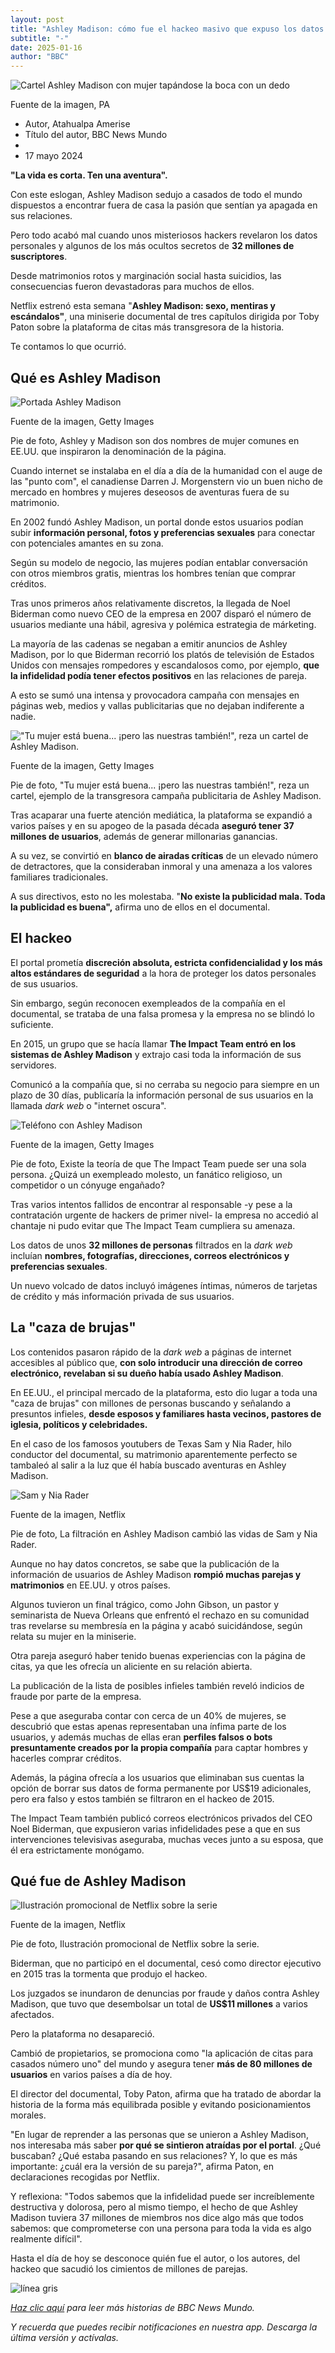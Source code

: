 ```yaml
---
layout: post
title: "Ashley Madison: cómo fue el hackeo masivo que expuso los datos de millones de personas casadas infieles (y qué pasó con la compañía)"
subtitle: "-"
date: 2025-01-16
author: "BBC"
---
```


![Cartel Ashley Madison con mujer tapándose la boca con un dedo](https://ichef.bbci.co.uk/ace/ws/640/cpsprodpb/ca8a/live/f8902a00-1488-11ef-8501-45583e154aee.jpg.webp)

Fuente de la imagen, PA

*   Autor, Atahualpa Amerise
*   Título del autor, BBC News Mundo
*   [](https://twitter.com/atareports)
*   17 mayo 2024
    

**"La vida es corta. Ten una aventura".**

Con este eslogan, Ashley Madison sedujo a casados de todo el mundo dispuestos a encontrar fuera de casa la pasión que sentían ya apagada en sus relaciones.

Pero todo acabó mal cuando unos misteriosos hackers revelaron los datos personales y algunos de los más ocultos secretos de **32 millones de suscriptores**.

Desde matrimonios rotos y marginación social hasta suicidios, las consecuencias fueron devastadoras para muchos de ellos.

Netflix estrenó esta semana "**Ashley Madison: sexo, mentiras y escándalos"**, una miniserie documental de tres capítulos dirigida por Toby Paton sobre la plataforma de citas más transgresora de la historia.

Te contamos lo que ocurrió.

Qué es Ashley Madison
---------------------

![Portada Ashley Madison](https://ichef.bbci.co.uk/ace/ws/640/cpsprodpb/28b4/live/73d070d0-1489-11ef-9b12-1ba8f95c4917.jpg.webp)

Fuente de la imagen, Getty Images

Pie de foto, Ashley y Madison son dos nombres de mujer comunes en EE.UU. que inspiraron la denominación de la página.

Cuando internet se instalaba en el día a día de la humanidad con el auge de las "punto com", el canadiense Darren J. Morgenstern vio un buen nicho de mercado en hombres y mujeres deseosos de aventuras fuera de su matrimonio.

En 2002 fundó Ashley Madison, un portal donde estos usuarios podían subir **información personal, fotos y preferencias sexuales** para conectar con potenciales amantes en su zona.

Según su modelo de negocio, las mujeres podían entablar conversación con otros miembros gratis, mientras los hombres tenían que comprar créditos.

Tras unos primeros años relativamente discretos, la llegada de Noel Biderman como nuevo CEO de la empresa en 2007 disparó el número de usuarios mediante una hábil, agresiva y polémica estrategia de márketing.

La mayoría de las cadenas se negaban a emitir anuncios de Ashley Madison, por lo que Biderman recorrió los platós de televisión de Estados Unidos con mensajes rompedores y escandalosos como, por ejemplo, **que la infidelidad podía tener efectos positivos** en las relaciones de pareja.

A esto se sumó una intensa y provocadora campaña con mensajes en páginas web, medios y vallas publicitarias que no dejaban indiferente a nadie.

!["Tu mujer está buena... ¡pero las nuestras también!", reza un cartel de Ashley Madison.](https://ichef.bbci.co.uk/ace/ws/640/cpsprodpb/7cc4/live/cec0c670-1489-11ef-a5f9-c9e97f2e93cf.jpg.webp)

Fuente de la imagen, Getty Images

Pie de foto, "Tu mujer está buena... ¡pero las nuestras también!", reza un cartel, ejemplo de la transgresora campaña publicitaria de Ashley Madison.

Tras acaparar una fuerte atención mediática, la plataforma se expandió a varios países y en su apogeo de la pasada década **aseguró tener 37 millones de usuarios**, además de generar millonarias ganancias.

A su vez, se convirtió en **blanco de airadas críticas** de un elevado número de detractores, que la consideraban inmoral y una amenaza a los valores familiares tradicionales.

A sus directivos, esto no les molestaba. "**No existe la publicidad mala. Toda la publicidad es buena",** afirma uno de ellos en el documental.

El hackeo
---------

El portal prometía **discreción absoluta, estricta confidencialidad y los más altos estándares de seguridad** a la hora de proteger los datos personales de sus usuarios.

Sin embargo, según reconocen exempleados de la compañía en el documental, se trataba de una falsa promesa y la empresa no se blindó lo suficiente.

En 2015, un grupo que se hacía llamar **The Impact Team entró en los sistemas de Ashley Madison** y extrajo casi toda la información de sus servidores.

Comunicó a la compañía que, si no cerraba su negocio para siempre en un plazo de 30 días, publicaría la información personal de sus usuarios en la llamada _dark web_ o "internet oscura".

![Teléfono con Ashley Madison](https://ichef.bbci.co.uk/ace/ws/640/cpsprodpb/0c42/live/81e0a400-148a-11ef-976f-87c9f89e656e.jpg.webp)

Fuente de la imagen, Getty Images

Pie de foto, Existe la teoría de que The Impact Team puede ser una sola persona. ¿Quizá un exempleado molesto, un fanático religioso, un competidor o un cónyuge engañado?

Tras varios intentos fallidos de encontrar al responsable -y pese a la contratación urgente de hackers de primer nivel- la empresa no accedió al chantaje ni pudo evitar que The Impact Team cumpliera su amenaza.

Los datos de unos **32 millones de personas** filtrados en la _dark web_ incluían **nombres, fotografías, direcciones, correos electrónicos y preferencias sexuales**.

Un nuevo volcado de datos incluyó imágenes íntimas, números de tarjetas de crédito y más información privada de sus usuarios.

La "caza de brujas"
-------------------

Los contenidos pasaron rápido de la _dark web_ a páginas de internet accesibles al público que, **con solo introducir una dirección de correo electrónico, revelaban si su dueño había usado Ashley Madison**.

En EE.UU., el principal mercado de la plataforma, esto dio lugar a toda una "caza de brujas" con millones de personas buscando y señalando a presuntos infieles, **desde esposos y familiares hasta vecinos, pastores de iglesia, políticos y celebridades.**

En el caso de los famosos youtubers de Texas Sam y Nia Rader, hilo conductor del documental, su matrimonio aparentemente perfecto se tambaleó al salir a la luz que él había buscado aventuras en Ashley Madison.

![Sam y Nia Rader](https://ichef.bbci.co.uk/ace/ws/640/cpsprodpb/858e/live/f4a4a280-1489-11ef-976f-87c9f89e656e.jpg.webp)

Fuente de la imagen, Netflix

Pie de foto, La filtración en Ashley Madison cambió las vidas de Sam y Nia Rader.

Aunque no hay datos concretos, se sabe que la publicación de la información de usuarios de Ashley Madison **rompió muchas parejas y matrimonios** en EE.UU. y otros países.

Algunos tuvieron un final trágico, como John Gibson, un pastor y seminarista de Nueva Orleans que enfrentó el rechazo en su comunidad tras revelarse su membresía en la página y acabó suicidándose, según relata su mujer en la miniserie.

Otra pareja aseguró haber tenido buenas experiencias con la página de citas, ya que les ofrecía un aliciente en su relación abierta.

La publicación de la lista de posibles infieles también reveló indicios de fraude por parte de la empresa.

Pese a que aseguraba contar con cerca de un 40% de mujeres, se descubrió que estas apenas representaban una ínfima parte de los usuarios, y además muchas de ellas eran **perfiles falsos o bots presuntamente creados por la propia compañía** para captar hombres y hacerles comprar créditos.

Además, la página ofrecía a los usuarios que eliminaban sus cuentas la opción de borrar sus datos de forma permanente por US$19 adicionales, pero era falso y estos también se filtraron en el hackeo de 2015.

The Impact Team también publicó correos electrónicos privados del CEO Noel Biderman, que expusieron varias infidelidades pese a que en sus intervenciones televisivas aseguraba, muchas veces junto a su esposa, que él era estrictamente monógamo.

Qué fue de Ashley Madison
-------------------------

![Ilustración promocional de Netflix sobre la serie](https://ichef.bbci.co.uk/ace/ws/640/cpsprodpb/d534/live/03d4e120-148a-11ef-976f-87c9f89e656e.jpg.webp)

Fuente de la imagen, Netflix

Pie de foto, Ilustración promocional de Netflix sobre la serie.

Biderman, que no participó en el documental, cesó como director ejecutivo en 2015 tras la tormenta que produjo el hackeo.

Los juzgados se inundaron de denuncias por fraude y daños contra Ashley Madison, que tuvo que desembolsar un total de **US$11 millones** a varios afectados.

Pero la plataforma no desapareció.

Cambió de propietarios, se promociona como "la aplicación de citas para casados número uno" del mundo y asegura tener **más de 80 millones de usuarios** en varios países a día de hoy.

El director del documental, Toby Paton, afirma que ha tratado de abordar la historia de la forma más equilibrada posible y evitando posicionamientos morales.

"En lugar de reprender a las personas que se unieron a Ashley Madison, nos interesaba más saber **por qué se sintieron atraídas por el portal**. ¿Qué buscaban? ¿Qué estaba pasando en sus relaciones? Y, lo que es más importante: ¿cuál era la versión de su pareja?", afirma Paton, en declaraciones recogidas por Netflix.

Y reflexiona: "Todos sabemos que la infidelidad puede ser increíblemente destructiva y dolorosa, pero al mismo tiempo, el hecho de que Ashley Madison tuviera 37 millones de miembros nos dice algo más que todos sabemos: que comprometerse con una persona para toda la vida es algo realmente difícil".

Hasta el día de hoy se desconoce quién fue el autor, o los autores, del hackeo que sacudió los cimientos de millones de parejas.

![línea gris](https://ichef.bbci.co.uk/ace/ws/640/cpsprodpb/b678/live/62194920-737b-11ee-a503-4588075e3427.png.webp)

[_Haz clic aquí_](https://www.bbc.com/mundo) _para leer más historias de BBC News Mundo._

_Y recuerda que puedes recibir notificaciones en nuestra app. Descarga la última versión y actívalas._
